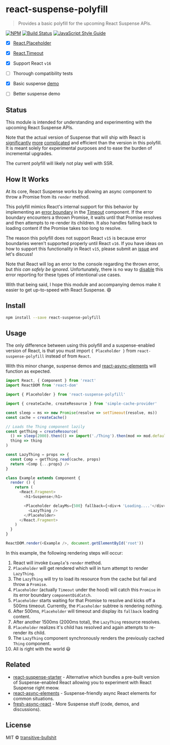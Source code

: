 # react-suspense-polyfill

> Provides a basic polyfill for the upcoming React Suspense APIs.

[![NPM](https://img.shields.io/npm/v/react-suspense-polyfill.svg)](https://www.npmjs.com/package/react-suspense-polyfill) [![Build Status](https://travis-ci.com/transitive-bullshit/react-suspense-polyfill.svg?branch=master)](https://travis-ci.com/transitive-bullshit/react-suspense-polyfill) [![JavaScript Style Guide](https://img.shields.io/badge/code_style-standard-brightgreen.svg)](https://standardjs.com)

- [x] [React.Placeholder](src/placeholder.js)
- [x] [React.Timeout](src/timeout.js)
- [x] Support React `v16`
- [ ] Thorough compatibility tests
- [x] Basic suspense [demo](https://transitive-bullshit.github.io/react-suspense-polyfill/)
- [ ] Better suspense demo


## Status

This module is intended for understanding and experimenting with the upcoming React Suspense APIs.

Note that the actual version of Suspense that will ship with React is [significantly](https://github.com/facebook/react/pull/12279) [more](https://github.com/facebook/react/pull/13397) [complicated](https://github.com/facebook/react/pull/13398) and efficient than the version in this polyfill. It is meant solely for experimental purposes and to ease the burden of incremental upgrades.

The current polyfill will likely not play well with SSR.

## How It Works

At its core, React Suspense works by allowing an async component to throw a Promise from its `render` method.

This polyfill mimics React's internal support for this behavior by implementing an [error boundary](https://github.com/transitive-bullshit/react-suspense-polyfill/blob/master/src/timeout.js#L24) in the [Timeout](src/timeout.js) component. If the error boundary encounters a thrown Promise, it waits until that Promise resolves and then attempts to re-render its children. It also handles falling back to loading content if the Promise takes too long to resolve.

The reason this polyfill does not support React `v15` is because error boundaries weren't supported properly until React `v16`. If you have ideas on how to support this functionality in React `v15`, please submit an [issue](https://github.com/transitive-bullshit/react-suspense-polyfill/issues) and let's discuss!

Note that React will log an error to the console regarding the thrown error, but *this can safely be ignored*. Unfortunately, there is no way to [disable](https://github.com/facebook/react/issues/11098) this error reporting for these types of intentional use cases.

With that being said, I hope this module and accompanying demos make it easier to get up-to-speed with React Suspense. 😄


## Install

```bash
npm install --save react-suspense-polyfill
```


## Usage

The only difference between using this polyfill and a suspense-enabled version of React, is that you must import `{ Placeholder }` from `react-suspense-polyfill` instead of from `React`.

With this minor change, suspense demos and [react-async-elements](https://github.com/palmerhq/react-async-elements) will function as expected.

```js
import React, { Component } from 'react'
import ReactDOM from 'react-dom'

import { Placeholder } from 'react-suspense-polyfill'

import { createCache, createResource } from 'simple-cache-provider'

const sleep = ms => new Promise(resolve => setTimeout(resolve, ms))
const cache = createCache()

// Loads the Thing component lazily
const getThing = createResource(
  () => sleep(2000).then(() => import('./Thing').then(mod => mod.default)),
  thing => thing
)

const LazyThing = props => {
  const Comp = getThing.read(cache, props)
  return <Comp {...props} />
}

class Example extends Component {
  render () {
    return (
      <React.Fragment>
        <h1>Suspense</h1>

        <Placeholder delayMs={500} fallback={<div>🌀 'Loading....'</div>}>
          <LazyThing />
        </Placeholder>
      </React.Fragment>
    )
  }
}

ReactDOM.render(<Example />, document.getElementById('root'))
```

In this example, the following rendering steps will occur:

1. React will invoke `Example`'s `render` method.
2. `Placeholder` will get rendered which will in turn attempt to render `LazyThing`.
3. The `LazyThing` will try to load its resource from the cache but fail and throw a `Promise`.
4. `Placeholder` (actually `Timeout` under the hood) will catch this `Promise` in its error boundary `componentDidCatch`.
5. `Placeholder` starts waiting for that Promise to resolve and kicks off a 500ms timeout. Currently, the `Placeholder` subtree is rendering nothing.
6. After 500ms, `Placeholder` will timeout and display its `fallback` loading content.
7. After another 1500ms (2000ms total), the `LazyThing` resource resolves.
8. `Placeholder` realizes it's child has resolved and again attempts to re-render its child.
9. The `LazyThing` component synchronously renders the previously cached `Thing` component.
10. All is right with the world 😃


## Related

- [react-suspense-starter](https://github.com/palmerhq/react-suspense-starter) - Alternative which bundles a pre-built version of Suspense-enabled React allowing you to experiment with React Suspense right meow.
- [react-async-elements](https://github.com/palmerhq/react-async-elements) - Suspense-friendly async React elements for common situations.
- [fresh-async-react](https://github.com/sw-yx/fresh-async-react) - More Suspense stuff (code, demos, and discussions).


## License

MIT © [transitive-bullshit](https://github.com/transitive-bullshit)
